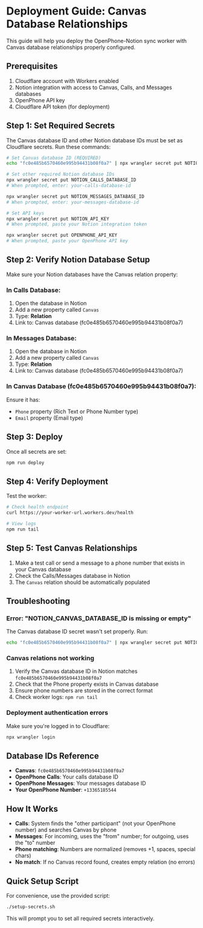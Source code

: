 # Deployment Guide: Canvas Database Relationships

This guide will help you deploy the OpenPhone-Notion sync worker with Canvas database relationships properly configured.

## Prerequisites

1. Cloudflare account with Workers enabled
2. Notion integration with access to Canvas, Calls, and Messages databases  
3. OpenPhone API key
4. Cloudflare API token (for deployment)

## Step 1: Set Required Secrets

The Canvas database ID and other Notion database IDs must be set as Cloudflare secrets. Run these commands:

```bash
# Set Canvas database ID (REQUIRED)
echo "fc0e485b6570460e995b94431b08f0a7" | npx wrangler secret put NOTION_CANVAS_DATABASE_ID

# Set other required Notion database IDs
npx wrangler secret put NOTION_CALLS_DATABASE_ID
# When prompted, enter: your-calls-database-id

npx wrangler secret put NOTION_MESSAGES_DATABASE_ID
# When prompted, enter: your-messages-database-id

# Set API keys
npx wrangler secret put NOTION_API_KEY
# When prompted, paste your Notion integration token

npx wrangler secret put OPENPHONE_API_KEY
# When prompted, paste your OpenPhone API key
```

## Step 2: Verify Notion Database Setup

Make sure your Notion databases have the Canvas relation property:

### In Calls Database:
1. Open the database in Notion
2. Add a new property called `Canvas`
3. Type: **Relation**
4. Link to: Canvas database (fc0e485b6570460e995b94431b08f0a7)

### In Messages Database:
1. Open the database in Notion
2. Add a new property called `Canvas`
3. Type: **Relation**
4. Link to: Canvas database (fc0e485b6570460e995b94431b08f0a7)

### In Canvas Database (fc0e485b6570460e995b94431b08f0a7):
Ensure it has:
- `Phone` property (Rich Text or Phone Number type)
- `Email` property (Email type)

## Step 3: Deploy

Once all secrets are set:

```bash
npm run deploy
```

## Step 4: Verify Deployment

Test the worker:

```bash
# Check health endpoint
curl https://your-worker-url.workers.dev/health

# View logs
npm run tail
```

## Step 5: Test Canvas Relationships

1. Make a test call or send a message to a phone number that exists in your Canvas database
2. Check the Calls/Messages database in Notion
3. The `Canvas` relation should be automatically populated

## Troubleshooting

### Error: "NOTION_CANVAS_DATABASE_ID is missing or empty"

The Canvas database ID secret wasn't set properly. Run:
```bash
echo "fc0e485b6570460e995b94431b08f0a7" | npx wrangler secret put NOTION_CANVAS_DATABASE_ID
```

### Canvas relations not working

1. Verify the Canvas database ID in Notion matches `fc0e485b6570460e995b94431b08f0a7`
2. Check that the Phone property exists in Canvas database
3. Ensure phone numbers are stored in the correct format
4. Check worker logs: `npm run tail`

### Deployment authentication errors

Make sure you're logged in to Cloudflare:
```bash
npx wrangler login
```

## Database IDs Reference

- **Canvas**: `fc0e485b6570460e995b94431b08f0a7`
- **OpenPhone Calls**: Your calls database ID
- **OpenPhone Messages**: Your messages database ID
- **Your OpenPhone Number**: `+13365185544`

## How It Works

- **Calls**: System finds the "other participant" (not your OpenPhone number) and searches Canvas by phone
- **Messages**: For incoming, uses the "from" number; for outgoing, uses the "to" number
- **Phone matching**: Numbers are normalized (removes +1, spaces, special chars)
- **No match**: If no Canvas record found, creates empty relation (no errors)

## Quick Setup Script

For convenience, use the provided script:

```bash
./setup-secrets.sh
```

This will prompt you to set all required secrets interactively.
